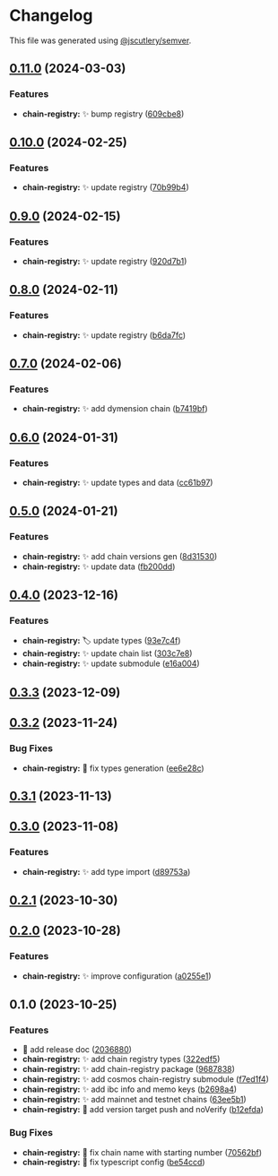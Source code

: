 # Changelog

This file was generated using [@jscutlery/semver](https://github.com/jscutlery/semver).

## [0.11.0](https://github.com/nabla-studio/quirks/compare/chain-registry@0.10.0...chain-registry@0.11.0) (2024-03-03)


### Features

* **chain-registry:** :sparkles: bump registry ([609cbe8](https://github.com/nabla-studio/quirks/commit/609cbe8f050beee2280398f16ed332b25899f643))

## [0.10.0](https://github.com/nabla-studio/quirks/compare/chain-registry@0.9.0...chain-registry@0.10.0) (2024-02-25)


### Features

* **chain-registry:** :sparkles: update registry ([70b99b4](https://github.com/nabla-studio/quirks/commit/70b99b429483bbb0286afd4e8ac6f43e329d7b89))

## [0.9.0](https://github.com/nabla-studio/quirks/compare/chain-registry@0.8.0...chain-registry@0.9.0) (2024-02-15)


### Features

* **chain-registry:** :sparkles: update registry ([920d7b1](https://github.com/nabla-studio/quirks/commit/920d7b1e933139d92e1e04774854e99d7d23f578))

## [0.8.0](https://github.com/nabla-studio/quirks/compare/chain-registry@0.7.0...chain-registry@0.8.0) (2024-02-11)


### Features

* **chain-registry:** :sparkles: update registry ([b6da7fc](https://github.com/nabla-studio/quirks/commit/b6da7fc997ca292fad3454d26bdabd53d24ac3b5))

## [0.7.0](https://github.com/nabla-studio/quirks/compare/chain-registry@0.6.0...chain-registry@0.7.0) (2024-02-06)


### Features

* **chain-registry:** :sparkles: add dymension chain ([b7419bf](https://github.com/nabla-studio/quirks/commit/b7419bf27b83fe205917dd5b95ce172ab6570d85))

## [0.6.0](https://github.com/nabla-studio/quirks/compare/chain-registry@0.5.0...chain-registry@0.6.0) (2024-01-31)


### Features

* **chain-registry:** :sparkles: update types and data ([cc61b97](https://github.com/nabla-studio/quirks/commit/cc61b973f0b15ecc4e88011723ef3c1caa343786))

## [0.5.0](https://github.com/nabla-studio/quirks/compare/chain-registry@0.4.0...chain-registry@0.5.0) (2024-01-21)


### Features

* **chain-registry:** :sparkles: add chain versions gen ([8d31530](https://github.com/nabla-studio/quirks/commit/8d3153046c00f7298dde9abe81facdd459092e99))
* **chain-registry:** :sparkles: update data ([fb200dd](https://github.com/nabla-studio/quirks/commit/fb200dd2f88e1644cb1c78729632ee86a87b79f8))

## [0.4.0](https://github.com/nabla-studio/quirks/compare/chain-registry@0.3.3...chain-registry@0.4.0) (2023-12-16)


### Features

* **chain-registry:** :label: update types ([93e7c4f](https://github.com/nabla-studio/quirks/commit/93e7c4f9f780a2feefce254e75f915e6fb0e211a))
* **chain-registry:** :sparkles: update chain list ([303c7e8](https://github.com/nabla-studio/quirks/commit/303c7e8ff5350b04c189773a2771295783359827))
* **chain-registry:** :sparkles: update submodule ([e16a004](https://github.com/nabla-studio/quirks/commit/e16a0047a8affdc66592082f1ad94cd79b0548e5))

## [0.3.3](https://github.com/nabla-studio/quirks/compare/chain-registry@0.3.2...chain-registry@0.3.3) (2023-12-09)

## [0.3.2](https://github.com/nabla-studio/quirks/compare/chain-registry@0.3.1...chain-registry@0.3.2) (2023-11-24)


### Bug Fixes

* **chain-registry:** :bug: fix types generation ([ee6e28c](https://github.com/nabla-studio/quirks/commit/ee6e28c69365c3d799ccd0a43cc525ec18f87ac7))

## [0.3.1](https://github.com/nabla-studio/quirks/compare/chain-registry@0.3.0...chain-registry@0.3.1) (2023-11-13)

## [0.3.0](https://github.com/nabla-studio/quirks/compare/chain-registry@0.2.1...chain-registry@0.3.0) (2023-11-08)


### Features

* **chain-registry:** :sparkles: add type import ([d89753a](https://github.com/nabla-studio/quirks/commit/d89753afd1b18204ba20a35e5d61537ce9ece0cc))

## [0.2.1](https://github.com/nabla-studio/quirks/compare/chain-registry@0.2.0...chain-registry@0.2.1) (2023-10-30)

## [0.2.0](https://github.com/nabla-studio/quirks/compare/chain-registry@0.1.0...chain-registry@0.2.0) (2023-10-28)


### Features

* **chain-registry:** :sparkles: improve configuration ([a0255e1](https://github.com/nabla-studio/quirks/commit/a0255e136568e233cd76076d58585fed5cf663a3))

## 0.1.0 (2023-10-25)


### Features

* :memo: add release doc ([2036880](https://github.com/nabla-studio/quirks/commit/20368800d3a072a4e473e710cd056c46756d73db))
* **chain-registry:** :sparkles: add chain registry types ([322edf5](https://github.com/nabla-studio/quirks/commit/322edf5d456a9b3452e4fb00da6354303232b41e))
* **chain-registry:** :sparkles: add chain-registry package ([9687838](https://github.com/nabla-studio/quirks/commit/968783879710dbde06179d6ab98e0c69eb50b679))
* **chain-registry:** :sparkles: add cosmos chain-registry submodule ([f7ed1f4](https://github.com/nabla-studio/quirks/commit/f7ed1f4af4a02994796b23fc56ee3ec0f43e0cfa))
* **chain-registry:** :sparkles: add ibc info and memo keys ([b2698a4](https://github.com/nabla-studio/quirks/commit/b2698a49cfe2763e805f8c3f310f55dbffc7ed56))
* **chain-registry:** :sparkles: add mainnet and testnet chains ([63ee5b1](https://github.com/nabla-studio/quirks/commit/63ee5b1b4a0079755e5a53b5b7a14b777df03126))
* **chain-registry:** :wrench: add version target push and noVerify ([b12efda](https://github.com/nabla-studio/quirks/commit/b12efdaa8bfacbc05fd71b4d86b2479699f024d8))


### Bug Fixes

* **chain-registry:** :bug: fix chain name with starting number ([70562bf](https://github.com/nabla-studio/quirks/commit/70562bf585926b8432b595a222abad22015c1725))
* **chain-registry:** :bug: fix typescript config ([be54ccd](https://github.com/nabla-studio/quirks/commit/be54ccdf82b10e4de57c8f8179a40580d20c7756))
